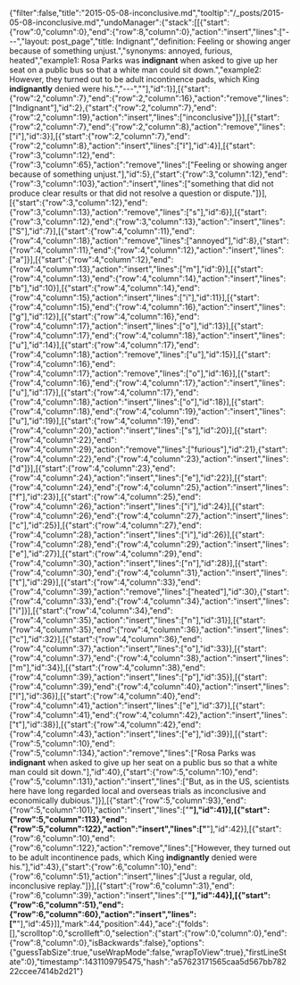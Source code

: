 {"filter":false,"title":"2015-05-08-inconclusive.md","tooltip":"/_posts/2015-05-08-inconclusive.md","undoManager":{"stack":[[{"start":{"row":0,"column":0},"end":{"row":8,"column":0},"action":"insert","lines":["---","layout: post_page","title: Indignant","definition: Feeling or showing anger because of something unjust.","synonyms:  annoyed, furious, heated","example1: Rosa Parks was <strong>indignant</strong> when asked to give up her seat on a public bus so that a white man could sit down.","example2: However, they turned out to be adult incontinence pads, which King <strong>indignantly</strong> denied were his.","---",""],"id":1}],[{"start":{"row":2,"column":7},"end":{"row":2,"column":16},"action":"remove","lines":["Indignant"],"id":2},{"start":{"row":2,"column":7},"end":{"row":2,"column":19},"action":"insert","lines":["inconclusive"]}],[{"start":{"row":2,"column":7},"end":{"row":2,"column":8},"action":"remove","lines":["i"],"id":3}],[{"start":{"row":2,"column":7},"end":{"row":2,"column":8},"action":"insert","lines":["I"],"id":4}],[{"start":{"row":3,"column":12},"end":{"row":3,"column":65},"action":"remove","lines":["Feeling or showing anger because of something unjust."],"id":5},{"start":{"row":3,"column":12},"end":{"row":3,"column":103},"action":"insert","lines":["something that did not produce clear results or that did not resolve a question or dispute."]}],[{"start":{"row":3,"column":12},"end":{"row":3,"column":13},"action":"remove","lines":["s"],"id":6}],[{"start":{"row":3,"column":12},"end":{"row":3,"column":13},"action":"insert","lines":["S"],"id":7}],[{"start":{"row":4,"column":11},"end":{"row":4,"column":18},"action":"remove","lines":["annoyed"],"id":8},{"start":{"row":4,"column":11},"end":{"row":4,"column":12},"action":"insert","lines":["a"]}],[{"start":{"row":4,"column":12},"end":{"row":4,"column":13},"action":"insert","lines":["m"],"id":9}],[{"start":{"row":4,"column":13},"end":{"row":4,"column":14},"action":"insert","lines":["b"],"id":10}],[{"start":{"row":4,"column":14},"end":{"row":4,"column":15},"action":"insert","lines":["i"],"id":11}],[{"start":{"row":4,"column":15},"end":{"row":4,"column":16},"action":"insert","lines":["g"],"id":12}],[{"start":{"row":4,"column":16},"end":{"row":4,"column":17},"action":"insert","lines":["o"],"id":13}],[{"start":{"row":4,"column":17},"end":{"row":4,"column":18},"action":"insert","lines":["u"],"id":14}],[{"start":{"row":4,"column":17},"end":{"row":4,"column":18},"action":"remove","lines":["u"],"id":15}],[{"start":{"row":4,"column":16},"end":{"row":4,"column":17},"action":"remove","lines":["o"],"id":16}],[{"start":{"row":4,"column":16},"end":{"row":4,"column":17},"action":"insert","lines":["u"],"id":17}],[{"start":{"row":4,"column":17},"end":{"row":4,"column":18},"action":"insert","lines":["o"],"id":18}],[{"start":{"row":4,"column":18},"end":{"row":4,"column":19},"action":"insert","lines":["u"],"id":19}],[{"start":{"row":4,"column":19},"end":{"row":4,"column":20},"action":"insert","lines":["s"],"id":20}],[{"start":{"row":4,"column":22},"end":{"row":4,"column":29},"action":"remove","lines":["furious"],"id":21},{"start":{"row":4,"column":22},"end":{"row":4,"column":23},"action":"insert","lines":["d"]}],[{"start":{"row":4,"column":23},"end":{"row":4,"column":24},"action":"insert","lines":["e"],"id":22}],[{"start":{"row":4,"column":24},"end":{"row":4,"column":25},"action":"insert","lines":["f"],"id":23}],[{"start":{"row":4,"column":25},"end":{"row":4,"column":26},"action":"insert","lines":["i"],"id":24}],[{"start":{"row":4,"column":26},"end":{"row":4,"column":27},"action":"insert","lines":["c"],"id":25}],[{"start":{"row":4,"column":27},"end":{"row":4,"column":28},"action":"insert","lines":["i"],"id":26}],[{"start":{"row":4,"column":28},"end":{"row":4,"column":29},"action":"insert","lines":["e"],"id":27}],[{"start":{"row":4,"column":29},"end":{"row":4,"column":30},"action":"insert","lines":["n"],"id":28}],[{"start":{"row":4,"column":30},"end":{"row":4,"column":31},"action":"insert","lines":["t"],"id":29}],[{"start":{"row":4,"column":33},"end":{"row":4,"column":39},"action":"remove","lines":["heated"],"id":30},{"start":{"row":4,"column":33},"end":{"row":4,"column":34},"action":"insert","lines":["i"]}],[{"start":{"row":4,"column":34},"end":{"row":4,"column":35},"action":"insert","lines":["n"],"id":31}],[{"start":{"row":4,"column":35},"end":{"row":4,"column":36},"action":"insert","lines":["c"],"id":32}],[{"start":{"row":4,"column":36},"end":{"row":4,"column":37},"action":"insert","lines":["o"],"id":33}],[{"start":{"row":4,"column":37},"end":{"row":4,"column":38},"action":"insert","lines":["m"],"id":34}],[{"start":{"row":4,"column":38},"end":{"row":4,"column":39},"action":"insert","lines":["p"],"id":35}],[{"start":{"row":4,"column":39},"end":{"row":4,"column":40},"action":"insert","lines":["l"],"id":36}],[{"start":{"row":4,"column":40},"end":{"row":4,"column":41},"action":"insert","lines":["e"],"id":37}],[{"start":{"row":4,"column":41},"end":{"row":4,"column":42},"action":"insert","lines":["t"],"id":38}],[{"start":{"row":4,"column":42},"end":{"row":4,"column":43},"action":"insert","lines":["e"],"id":39}],[{"start":{"row":5,"column":10},"end":{"row":5,"column":134},"action":"remove","lines":["Rosa Parks was <strong>indignant</strong> when asked to give up her seat on a public bus so that a white man could sit down."],"id":40},{"start":{"row":5,"column":10},"end":{"row":5,"column":131},"action":"insert","lines":["But, as in the US, scientists here have long regarded local and overseas trials as inconclusive and economically dubious."]}],[{"start":{"row":5,"column":93},"end":{"row":5,"column":101},"action":"insert","lines":["<strong>"],"id":41}],[{"start":{"row":5,"column":113},"end":{"row":5,"column":122},"action":"insert","lines":["</strong>"],"id":42}],[{"start":{"row":6,"column":10},"end":{"row":6,"column":122},"action":"remove","lines":["However, they turned out to be adult incontinence pads, which King <strong>indignantly</strong> denied were his."],"id":43},{"start":{"row":6,"column":10},"end":{"row":6,"column":51},"action":"insert","lines":["Just a regular, old, inconclusive replay."]}],[{"start":{"row":6,"column":31},"end":{"row":6,"column":39},"action":"insert","lines":["<strong>"],"id":44}],[{"start":{"row":6,"column":51},"end":{"row":6,"column":60},"action":"insert","lines":["</strong>"],"id":45}]],"mark":44,"position":44},"ace":{"folds":[],"scrolltop":0,"scrollleft":0,"selection":{"start":{"row":0,"column":0},"end":{"row":8,"column":0},"isBackwards":false},"options":{"guessTabSize":true,"useWrapMode":false,"wrapToView":true},"firstLineState":0},"timestamp":1431109795475,"hash":"a57623171565caa5d567bb78222ccee7414b2d21"}